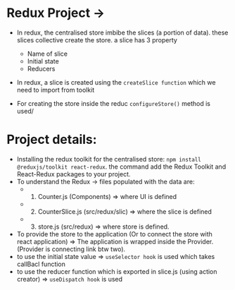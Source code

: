 # Redux Project ->

- In redux, the centralised store imbibe the slices (a portion of data). these slices collective create the store. a slice has 3 property

  - Name of slice
  - Initial state
  - Reducers

- In redux, a slice is created using the `createSlice function` which we need to import from toolkit
- For creating the store inside the reduc `configureStore()` method is used/

# Project details:

- Installing the redux toolkit for the centralised store: `npm install @reduxjs/toolkit react-redux`. the command add the Redux Toolkit and React-Redux packages to your project.
- To understand the Redux -> files populated with the data are:
  - 1.  Counter.js (Components) => where UI is defined
  - 2.  CounterSlice.js (src/redux/slic) => where the slice is defined
  - 3.  store.js (src/redux) => where store is defined.
- To provide the store to the application (Or to connect the store with react application) => The application is wrapped inside the Provider. (Provider is connecting link btw two).
- to use the initial state value => `useSelector hook` is used which takes callBacl function
- to use the reducer function which is exported in slice.js (using action creator) => `useDispatch hook` is used
